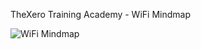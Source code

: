 TheXero Training Academy - WiFi Mindmap

![WiFi Mindmap](blob:https://github.com/5c3c7936-56ee-40a3-9c41-3f61923435d6)
